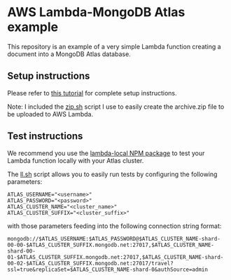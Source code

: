 # AWS Lambda-MongoDB Atlas example

This repository is an example of a very simple Lambda function creating a document into a MongoDB Atlas database.

## Setup instructions

Please refer to [this tutorial](https://www.mongodb.com/blog/post/serverless-development-with-nodejs-aws-lambda-mongodb-atlas) for complete setup instructions.

Note: I included the [zip.sh](https://github.com/raphaellondner-mongodb/lambda-atlas-create-doc/blob/master/zip.sh) script I use to easily create the archive.zip file to be uploaded to AWS Lambda.

## Test instructions

We recommend you use the [lambda-local NPM package](https://www.npmjs.com/package/lambda-local) to test your Lambda function locally with your Atlas cluster.

The [ll.sh](https://github.com/rlondner/aws-lambda-atlas-sample/blob/master/ll.sh) script allows you to easily run tests by configuring the following parameters:

```
ATLAS_USERNAME="<username>"
ATLAS_PASSWORD="<password>"
ATLAS_CLUSTER_NAME="<cluster_name>"
ATLAS_CLUSTER_SUFFIX="<cluster_suffix>"
```

with those parameters feeding into the following connection string format:

```
mongodb://$ATLAS_USERNAME:$ATLAS_PASSWORD@$ATLAS_CLUSTER_NAME-shard-00-00-$ATLAS_CLUSTER_SUFFIX.mongodb.net:27017,$ATLAS_CLUSTER_NAME-shard-00-01-$ATLAS_CLUSTER_SUFFIX.mongodb.net:27017,$ATLAS_CLUSTER_NAME-shard-00-02-$ATLAS_CLUSTER_SUFFIX.mongodb.net:27017/travel?ssl=true&replicaSet=$ATLAS_CLUSTER_NAME-shard-0&authSource=admin
```
